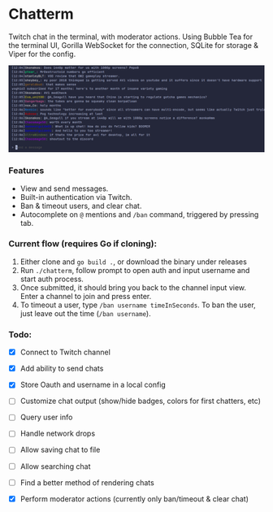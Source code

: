 # Chatterm

Twitch chat in the terminal, with moderator actions. Using Bubble Tea for the terminal UI, Gorilla WebSocket for the connection, SQLite for storage & Viper for the config.

![Chat app preview image](./chat_preview.png)

### Features

- View and send messages.
- Built-in authentication via Twitch.
- Ban & timeout users, and clear chat.
- Autocomplete on `@` mentions and `/ban` command, triggered by pressing tab.

### Current flow (requires Go if cloning):

1. Either clone and `go build .`, or download the binary under releases
2. Run `./chatterm`, follow prompt to open auth and input username and start auth process.
3. Once submitted, it should bring you back to the channel input view. Enter a channel to join and press enter.
4. To timeout a user, type `/ban username timeInSeconds`. To ban the user, just leave out the time (`/ban username`).

### Todo:

- [x] Connect to Twitch channel
- [x] Add ability to send chats
- [x] Store Oauth and username in a local config
- [ ] Customize chat output (show/hide badges, colors for first chatters, etc)
- [ ] Query user info
- [ ] Handle network drops
- [ ] Allow saving chat to file
- [ ] Allow searching chat
- [ ] Find a better method of rendering chats
- [x] Perform moderator actions (currently only ban/timeout & clear chat)

